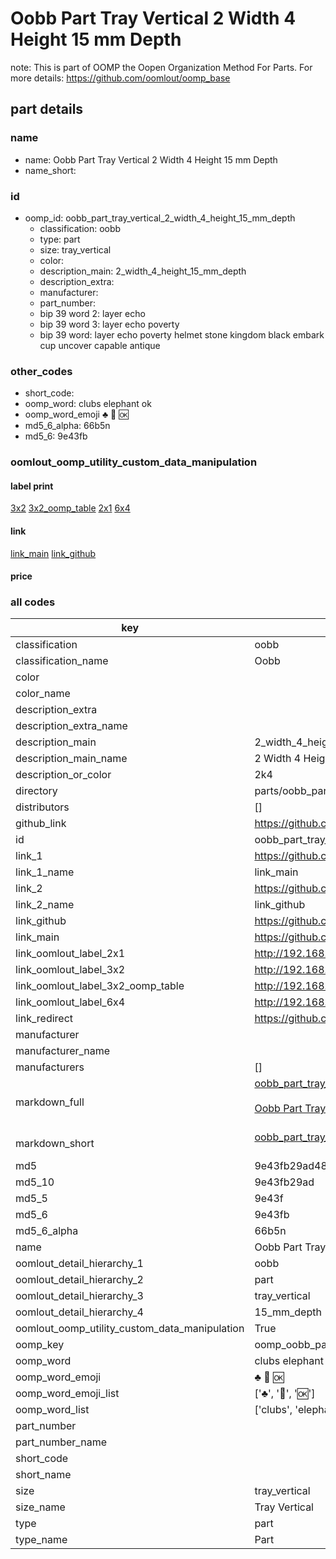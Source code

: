 # Oobb Part Tray Vertical 2 Width 4 Height 15 mm Depth  

note: This is part of OOMP the Oopen Organization Method For Parts. For more details: https://github.com/oomlout/oomp_base

##  part details
  







### name
* name: Oobb Part Tray Vertical 2 Width 4 Height 15 mm Depth
* name_short: 
### id
* oomp_id: oobb_part_tray_vertical_2_width_4_height_15_mm_depth
  * classification: oobb
  * type: part
  * size: tray_vertical
  * color: 
  * description_main: 2_width_4_height_15_mm_depth
  * description_extra: 
  * manufacturer: 
  * part_number: 
  * bip 39 word 2: layer echo
  * bip 39 word 3: layer echo poverty
  * bip 39 word: layer echo poverty helmet stone kingdom black embark cup uncover capable antique

### other_codes
* short_code: 
* oomp_word: clubs elephant ok
* oomp_word_emoji :clubs: :elephant: :ok:
* md5_6_alpha: 66b5n
* md5_6: 9e43fb






### oomlout_oomp_utility_custom_data_manipulation
#### label print
[3x2](http://192.168.1.245:1112/?label=oomp%2066b5n)
[3x2_oomp_table](http://192.168.1.108:1112/?label=oomp%2066b5n)
[2x1](http://192.168.1.242:1112/?label=oomp%2066b5n)
[6x4](http://192.168.1.55:1112/?label=oomp%2066b5n)    

#### link

[link_main](https://github.com/oomlout/oomlout_oomp_version_1_messy/tree/main/parts/oobb_part_tray_vertical_2_width_4_height_15_mm_depth) [link_github](https://github.com/oomlout/oomlout_oomp_version_1_messy/tree/main/parts/oobb_part_tray_vertical_2_width_4_height_15_mm_depth)                             

#### price







### all codes 
| key | value |  
| --- | --- |  
| classification | oobb |  
| classification_name | Oobb |  
| color |  |  
| color_name |  |  
| description_extra |  |  
| description_extra_name |  |  
| description_main | 2_width_4_height_15_mm_depth |  
| description_main_name | 2 Width 4 Height 15 mm Depth |  
| description_or_color | 2k4 |  
| directory | parts/oobb_part_tray_vertical_2_width_4_height_15_mm_depth |  
| distributors | [] |  
| github_link | https://github.com/oomlout/oomlout_oomp_part_src/tree/main/parts/oobb_part_tray_vertical_2_width_4_height_15_mm_depth |  
| id | oobb_part_tray_vertical_2_width_4_height_15_mm_depth |  
| link_1 | https://github.com/oomlout/oomlout_oomp_version_1_messy/tree/main/parts/oobb_part_tray_vertical_2_width_4_height_15_mm_depth |  
| link_1_name | link_main |  
| link_2 | https://github.com/oomlout/oomlout_oomp_version_1_messy/tree/main/parts/oobb_part_tray_vertical_2_width_4_height_15_mm_depth |  
| link_2_name | link_github |  
| link_github | https://github.com/oomlout/oomlout_oomp_version_1_messy/tree/main/parts/oobb_part_tray_vertical_2_width_4_height_15_mm_depth |  
| link_main | https://github.com/oomlout/oomlout_oomp_version_1_messy/tree/main/parts/oobb_part_tray_vertical_2_width_4_height_15_mm_depth |  
| link_oomlout_label_2x1 | http://192.168.1.242:1112/?label=oomp%2066b5n |  
| link_oomlout_label_3x2 | http://192.168.1.245:1112/?label=oomp%2066b5n |  
| link_oomlout_label_3x2_oomp_table | http://192.168.1.108:1112/?label=oomp%2066b5n |  
| link_oomlout_label_6x4 | http://192.168.1.55:1112/?label=oomp%2066b5n |  
| link_redirect | https://github.com/oomlout/oomlout_oomp_version_1_messy/tree/main/parts/oobb_part_tray_vertical_2_width_4_height_15_mm_depth |  
| manufacturer |  |  
| manufacturer_name |  |  
| manufacturers | [] |  
| markdown_full | [oobb_part_tray_vertical_2_width_4_height_15_mm_depth](none)<br>[](none)<br>[Oobb Part Tray Vertical 2 Width 4 Height 15 Mm Depth](none)<br><br> |  
| markdown_short | [oobb_part_tray_vertical_2_width_4_height_15_mm_depth](none)<br><br> |  
| md5 | 9e43fb29ad4842ddeaeb26af52117bf2 |  
| md5_10 | 9e43fb29ad |  
| md5_5 | 9e43f |  
| md5_6 | 9e43fb |  
| md5_6_alpha | 66b5n |  
| name | Oobb Part Tray Vertical 2 Width 4 Height 15 mm Depth |  
| oomlout_detail_hierarchy_1 | oobb |  
| oomlout_detail_hierarchy_2 | part |  
| oomlout_detail_hierarchy_3 | tray_vertical |  
| oomlout_detail_hierarchy_4 | 15_mm_depth |  
| oomlout_oomp_utility_custom_data_manipulation | True |  
| oomp_key | oomp_oobb_part_tray_vertical_2_width_4_height_15_mm_depth |  
| oomp_word | clubs elephant ok |  
| oomp_word_emoji | :clubs: :elephant: :ok: |  
| oomp_word_emoji_list | [':clubs:', ':elephant:', ':ok:'] |  
| oomp_word_list | ['clubs', 'elephant', 'ok'] |  
| part_number |  |  
| part_number_name |  |  
| short_code |  |  
| short_name |  |  
| size | tray_vertical |  
| size_name | Tray Vertical |  
| type | part |  
| type_name | Part |  
